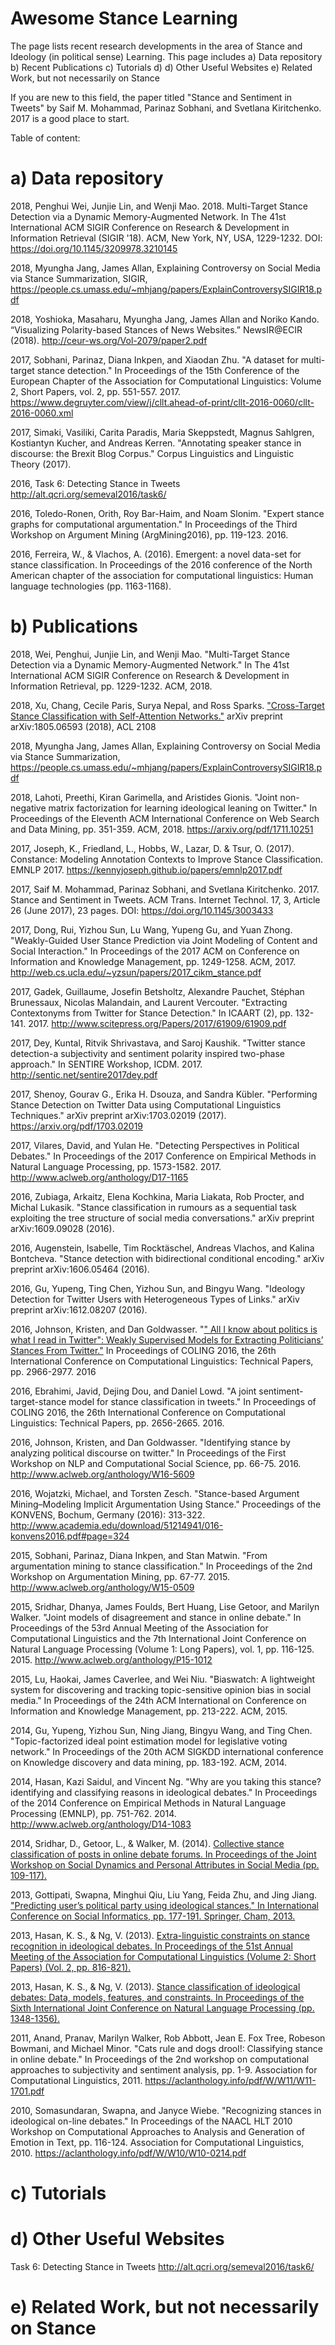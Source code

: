 # Awesome Stance Learning
The page lists recent research developments in the area of Stance and Ideology (in political sense) Learning. This page includes a) Data repository b) Recent Publications c) Tutorials d) d) Other Useful Websites e) Related Work, but not necessarily on Stance

If you are new to this field, the paper titled "Stance and Sentiment in Tweets"  by Saif M. Mohammad, Parinaz Sobhani, and Svetlana Kiritchenko. 2017 is a good place to start.

Table of content:

# a) Data repository 
2018, Penghui Wei, Junjie Lin, and Wenji Mao. 2018. Multi-Target Stance Detection via a Dynamic Memory-Augmented Network. In The 41st International ACM SIGIR Conference on Research & Development in Information Retrieval (SIGIR '18). ACM, New York, NY, USA, 1229-1232. DOI: https://doi.org/10.1145/3209978.3210145

2018, Myungha Jang, James Allan, Explaining Controversy on Social Media via Stance Summarization, SIGIR, https://people.cs.umass.edu/~mhjang/papers/ExplainControversySIGIR18.pdf

2018, Yoshioka, Masaharu, Myungha Jang, James Allan and Noriko Kando. “Visualizing Polarity-based Stances of News Websites.” NewsIR@ECIR (2018). http://ceur-ws.org/Vol-2079/paper2.pdf

2017, Sobhani, Parinaz, Diana Inkpen, and Xiaodan Zhu. "A dataset for multi-target stance detection." In Proceedings of the 15th Conference of the European Chapter of the Association for Computational Linguistics: Volume 2, Short Papers, vol. 2, pp. 551-557. 2017. https://www.degruyter.com/view/j/cllt.ahead-of-print/cllt-2016-0060/cllt-2016-0060.xml 

2017, Simaki, Vasiliki, Carita Paradis, Maria Skeppstedt, Magnus Sahlgren, Kostiantyn Kucher, and Andreas Kerren. "Annotating speaker stance in discourse: the Brexit Blog Corpus." Corpus Linguistics and Linguistic Theory (2017).

2016, Task 6: Detecting Stance in Tweets http://alt.qcri.org/semeval2016/task6/ 

2016, Toledo-Ronen, Orith, Roy Bar-Haim, and Noam Slonim. "Expert stance graphs for computational argumentation." In Proceedings of the Third Workshop on Argument Mining (ArgMining2016), pp. 119-123. 2016.

2016, Ferreira, W., & Vlachos, A. (2016). Emergent: a novel data-set for stance classification. In Proceedings of the 2016 conference of the North American chapter of the association for computational linguistics: Human language technologies (pp. 1163-1168).

# b) Publications

2018, Wei, Penghui, Junjie Lin, and Wenji Mao. "Multi-Target Stance Detection via a Dynamic Memory-Augmented Network." In The 41st International ACM SIGIR Conference on Research & Development in Information Retrieval, pp. 1229-1232. ACM, 2018.

2018, Xu, Chang, Cecile Paris, Surya Nepal, and Ross Sparks. ["Cross-Target Stance Classification with Self-Attention Networks."](https://arxiv.org/pdf/1805.06593.pdf) arXiv preprint arXiv:1805.06593 (2018), ACL 2108

2018, Myungha Jang, James Allan, Explaining Controversy on Social Media via Stance Summarization, https://people.cs.umass.edu/~mhjang/papers/ExplainControversySIGIR18.pdf

2018, Lahoti, Preethi, Kiran Garimella, and Aristides Gionis. "Joint non-negative matrix factorization for learning ideological leaning on Twitter." In Proceedings of the Eleventh ACM International Conference on Web Search and Data Mining, pp. 351-359. ACM, 2018. https://arxiv.org/pdf/1711.10251 

2017, Joseph, K., Friedland, L., Hobbs, W., Lazar, D. & Tsur, O. (2017). Constance: Modeling Annotation Contexts to Improve Stance Classification. EMNLP 2017.  https://kennyjoseph.github.io/papers/emnlp2017.pdf

2017, Saif M. Mohammad, Parinaz Sobhani, and Svetlana Kiritchenko. 2017. Stance and Sentiment in Tweets. ACM Trans. Internet Technol. 17, 3, Article 26 (June 2017), 23 pages. DOI: https://doi.org/10.1145/3003433

2017, Dong, Rui, Yizhou Sun, Lu Wang, Yupeng Gu, and Yuan Zhong. "Weakly-Guided User Stance Prediction via Joint Modeling of Content and Social Interaction." In Proceedings of the 2017 ACM on Conference on Information and Knowledge Management, pp. 1249-1258. ACM, 2017. http://web.cs.ucla.edu/~yzsun/papers/2017_cikm_stance.pdf 

2017, Gadek, Guillaume, Josefin Betsholtz, Alexandre Pauchet, Stéphan Brunessaux, Nicolas Malandain, and Laurent Vercouter. "Extracting Contextonyms from Twitter for Stance Detection." In ICAART (2), pp. 132-141. 2017. http://www.scitepress.org/Papers/2017/61909/61909.pdf 

2017, Dey, Kuntal, Ritvik Shrivastava, and Saroj Kaushik. "Twitter stance detection-a subjectivity and sentiment polarity inspired two-phase approach." In SENTIRE Workshop, ICDM. 2017. http://sentic.net/sentire2017dey.pdf 

2017, Shenoy, Gourav G., Erika H. Dsouza, and Sandra Kübler. "Performing Stance Detection on Twitter Data using Computational Linguistics Techniques." arXiv preprint arXiv:1703.02019 (2017). https://arxiv.org/pdf/1703.02019 

2017, Vilares, David, and Yulan He. "Detecting Perspectives in Political Debates." In Proceedings of the 2017 Conference on Empirical Methods in Natural Language Processing, pp. 1573-1582. 2017. http://www.aclweb.org/anthology/D17-1165

2016, Zubiaga, Arkaitz, Elena Kochkina, Maria Liakata, Rob Procter, and Michal Lukasik. "Stance classification in rumours as a sequential task exploiting the tree structure of social media conversations." arXiv preprint arXiv:1609.09028 (2016).

2016, Augenstein, Isabelle, Tim Rocktäschel, Andreas Vlachos, and Kalina Bontcheva. "Stance detection with bidirectional conditional encoding." arXiv preprint arXiv:1606.05464 (2016).

2016, Gu, Yupeng, Ting Chen, Yizhou Sun, and Bingyu Wang. "Ideology Detection for Twitter Users with Heterogeneous Types of Links." arXiv preprint arXiv:1612.08207 (2016).

2016, Johnson, Kristen, and Dan Goldwasser. "[" All I know about politics is what I read in Twitter": Weakly Supervised Models for Extracting Politicians’ Stances From Twitter."](http://www.aclweb.org/anthology/C16-1279) In Proceedings of COLING 2016, the 26th International Conference on Computational Linguistics: Technical Papers, pp. 2966-2977. 2016 

2016, Ebrahimi, Javid, Dejing Dou, and Daniel Lowd. "A joint sentiment-target-stance model for stance classification in tweets." In Proceedings of COLING 2016, the 26th International Conference on Computational Linguistics: Technical Papers, pp. 2656-2665. 2016. 

2016, Johnson, Kristen, and Dan Goldwasser. "Identifying stance by analyzing political discourse on twitter." In Proceedings of the First Workshop on NLP and Computational Social Science, pp. 66-75. 2016. http://www.aclweb.org/anthology/W16-5609

2016, Wojatzki, Michael, and Torsten Zesch. "Stance-based Argument Mining–Modeling Implicit Argumentation Using Stance." Proceedings of the KONVENS, Bochum, Germany (2016): 313-322. http://www.academia.edu/download/51214941/016-konvens2016.pdf#page=324

2015, Sobhani, Parinaz, Diana Inkpen, and Stan Matwin. "From argumentation mining to stance classification." In Proceedings of the 2nd Workshop on Argumentation Mining, pp. 67-77. 2015. http://www.aclweb.org/anthology/W15-0509 

2015, Sridhar, Dhanya, James Foulds, Bert Huang, Lise Getoor, and Marilyn Walker. "Joint models of disagreement and stance in online debate." In Proceedings of the 53rd Annual Meeting of the Association for Computational Linguistics and the 7th International Joint Conference on Natural Language Processing (Volume 1: Long Papers), vol. 1, pp. 116-125. 2015. http://www.aclweb.org/anthology/P15-1012

2015, Lu, Haokai, James Caverlee, and Wei Niu. "Biaswatch: A lightweight system for discovering and tracking topic-sensitive opinion bias in social media." In Proceedings of the 24th ACM International on Conference on Information and Knowledge Management, pp. 213-222. ACM, 2015.

2014, Gu, Yupeng, Yizhou Sun, Ning Jiang, Bingyu Wang, and Ting Chen. "Topic-factorized ideal point estimation model for legislative voting network." In Proceedings of the 20th ACM SIGKDD international conference on Knowledge discovery and data mining, pp. 183-192. ACM, 2014.

2014, Hasan, Kazi Saidul, and Vincent Ng. "Why are you taking this stance? identifying and classifying reasons in ideological debates." In Proceedings of the 2014 Conference on Empirical Methods in Natural Language Processing (EMNLP), pp. 751-762. 2014. http://www.aclweb.org/anthology/D14-1083 

2014, Sridhar, D., Getoor, L., & Walker, M. (2014). [Collective stance classification of posts in online debate forums. In Proceedings of the Joint Workshop on Social Dynamics and Personal Attributes in Social Media (pp. 109-117).](http://www.aclweb.org/anthology/W14-2715)

2013, Gottipati, Swapna, Minghui Qiu, Liu Yang, Feida Zhu, and Jing Jiang. ["Predicting user’s political party using ideological stances." In International Conference on Social Informatics, pp. 177-191. Springer, Cham, 2013. ](http://ink.library.smu.edu.sg/cgi/viewcontent.cgi?article=3096&context=sis_research) 

2013, Hasan, K. S., & Ng, V. (2013). [Extra-linguistic constraints on stance recognition in ideological debates. In Proceedings of the 51st Annual Meeting of the Association for Computational Linguistics (Volume 2: Short Papers) (Vol. 2, pp. 816-821).](http://www.aclweb.org/anthology/P13-2142)

2013, Hasan, K. S., & Ng, V. (2013). [Stance classification of ideological debates: Data, models, features, and constraints. In Proceedings of the Sixth International Joint Conference on Natural Language Processing (pp. 1348-1356).](http://www.aclweb.org/anthology/I13-1191)


2011, Anand, Pranav, Marilyn Walker, Rob Abbott, Jean E. Fox Tree, Robeson Bowmani, and Michael Minor. "Cats rule and dogs drool!: Classifying stance in online debate." In Proceedings of the 2nd workshop on computational approaches to subjectivity and sentiment analysis, pp. 1-9. Association for Computational Linguistics, 2011. https://aclanthology.info/pdf/W/W11/W11-1701.pdf 

2010, Somasundaran, Swapna, and Janyce Wiebe. "Recognizing stances in ideological on-line debates." In Proceedings of the NAACL HLT 2010 Workshop on Computational Approaches to Analysis and Generation of Emotion in Text, pp. 116-124. Association for Computational Linguistics, 2010. https://aclanthology.info/pdf/W/W10/W10-0214.pdf 


# c) Tutorials

# d) Other Useful Websites
Task 6: Detecting Stance in Tweets http://alt.qcri.org/semeval2016/task6/ 

# e) Related Work, but not necessarily on Stance
